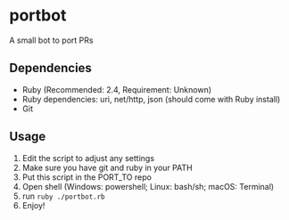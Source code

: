 # portbot
A small bot to port PRs

## Dependencies
* Ruby (Recommended: 2.4, Requirement: Unknown)
* Ruby dependencies: uri, net/http, json (should come with Ruby install)
* Git

## Usage
1. Edit the script to adjust any settings
1. Make sure you have git and ruby in your PATH
1. Put this script in the PORT_TO repo
1. Open shell (Windows: powershell; Linux: bash/sh; macOS: Terminal)
1. run `ruby ./portbot.rb`
1. Enjoy!
